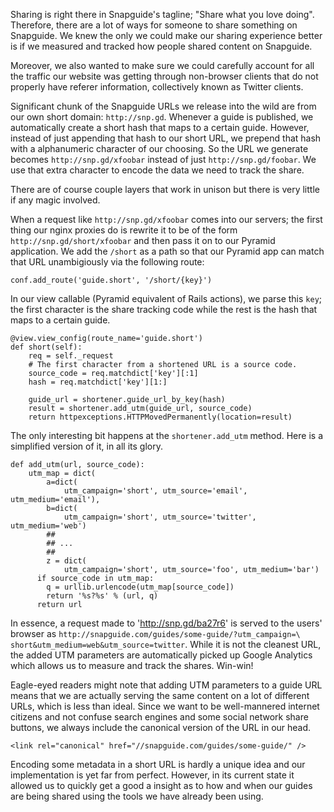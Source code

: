 Sharing is right there in Snapguide's tagline; "Share what you love doing". 
Therefore, there are a lot of ways for someone to share something on Snapguide.
We knew the only we could make our sharing experience better is if we measured
and tracked how people shared content on Snapguide.

Moreover, we also wanted to make sure we could carefully account for all the
traffic our website was getting through non-browser clients that do not
properly have referer information, collectively known as Twitter clients.

Significant chunk of the Snapguide URLs we release into the wild are from our
own short domain: `http://snp.gd`. Whenever a guide is published, we
automatically create a short hash that maps to a certain guide. However, instead
of just appending that hash to our short URL, we prepend that hash with a 
alphanumeric character of our choosing. So the URL we generate becomes
`http://snp.gd/xfoobar` instead of just `http://snp.gd/foobar`. We use that
extra character to encode the data we need to track the share.

There are of course couple layers that work in unison but there is very little
if any magic involved.

When a request like `http://snp.gd/xfoobar` comes into our servers; the first
thing our nginx proxies do is rewrite it to be of the form 
`http://snp.gd/short/xfoobar` and then pass it on to our Pyramid application. 
We add the `/short` as a path so that our Pyramid app can match that URL
unambigiously via the following route: 

    conf.add_route('guide.short', '/short/{key}')

In our view callable (Pyramid equivalent of Rails actions), we parse
this `key`; the first character is the share tracking code while the rest is
the hash that maps to a certain guide.

    @view.view_config(route_name='guide.short')
    def short(self):
        req = self._request
        # The first character from a shortened URL is a source code.
        source_code = req.matchdict['key'][:1]
        hash = req.matchdict['key'][1:]

        guide_url = shortener.guide_url_by_key(hash)
        result = shortener.add_utm(guide_url, source_code)
        return httpexceptions.HTTPMovedPermanently(location=result)

The only interesting bit happens at the `shortener.add_utm` method. Here is
a simplified version of it, in all its glory.

    def add_utm(url, source_code):
        utm_map = dict(
            a=dict(
                utm_campaign='short', utm_source='email', utm_medium='email'),
            b=dict(
                utm_campaign='short', utm_source='twitter', utm_medium='web')
            ## 
            ## ...
            ##
            z = dict(
                utm_campaign='short', utm_source='foo', utm_medium='bar')
          if source_code in utm_map:
            q = urllib.urlencode(utm_map[source_code])
            return '%s?%s' % (url, q)
          return url

In essence, a request made to 'http://snp.gd/ba27r6' is served to the
users' browser as `http://snapguide.com/guides/some-guide/?utm_campaign=\
short&utm_medium=web&utm_source=twitter`. 
While it is not the cleanest URL, the added UTM parameters are automatically 
picked up Google Analytics which allows us to measure and track the shares.
Win-win!

Eagle-eyed readers might note that adding UTM parameters to a guide URL means
that we are actually serving the same content on a lot of different URLs, which
is less than ideal. Since we want to be well-mannered internet citizens and not
confuse search engines and some social network share buttons, we always include
the canonical version of the URL in our head.

    <link rel="canonical" href="//snapguide.com/guides/some-guide/" />

Encoding some metadata in a short URL is hardly a unique idea and our
implementation is yet far from perfect. However, in its current state it allowed
us to quickly get a good a insight as to how and when our guides are being
shared using the tools we have already been using.